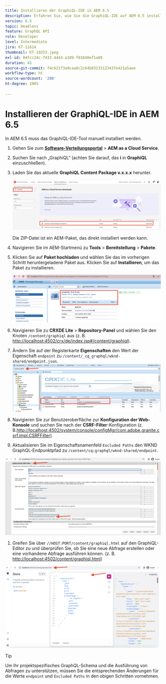```yaml
---
title: Installieren der GraphiQL-IDE in AEM 6.5
description: Erfahren Sie, wie Sie die GraphiQL-IDE auf AEM 6.5 installieren und konfigurieren.
version: 6.5
topic: Headless
feature: GraphQL API
role: Developer
level: Intermediate
jira: KT-11614
thumbnail: KT-10253.jpeg
exl-id: 04fcc24c-7433-4443-a109-f01840ef1a89
duration: 41
source-git-commit: f4c621f3a9caa8c2c64b8323312343fe421a5aee
workflow-type: ht
source-wordcount: '208'
ht-degree: 100%

---
```


# Installieren der GraphiQL-IDE in AEM 6.5

In AEM 6.5 muss das GraphiQL-IDE-Tool manuell installiert werden.

1. Gehen Sie zum **[Software-Verteilungsportal](https://experience.adobe.com/#/downloads/content/software-distribution/de/aemcloud.html)** > **AEM as a Cloud Service**.
1. Suchen Sie nach „GraphiQL“ (achten Sie darauf, das **i** in **GraphiQL** einzuschließen).
1. Laden Sie das aktuelle **GraphiQL Content Package v.x.x.x** herunter.

   ![Herunterladen des GraphiQL-Pakets](assets/graphiql/software-distribution.png)

   Die ZIP-Datei ist ein AEM-Paket, das direkt installiert werden kann.

1. Navigieren Sie im AEM-Startmenü zu **Tools** > **Bereitstellung** > **Pakete**.
1. Klicken Sie auf **Paket hochladen** und wählen Sie das im vorherigen Schritt heruntergeladene Paket aus. Klicken Sie auf **Installieren**, um das Paket zu installieren.

   ![Installieren des GraphiQL-Pakets](assets/graphiql/install-graphiql-package.png)

1. Navigieren Sie zu **CRXDE Lite** > **Repository-Panel** und wählen Sie den Knoten `/content/graphiql` aus (z. B. <http://localhost:4502/crx/de/index.jsp#/content/graphiql>).
1. Ändern Sie auf der Registerkarte **Eigenschaften** den Wert der Eigenschaft `endpoint` zu `/content/_cq_graphql/wknd-shared/endpoint.json`.
   ![Ändern des Endpunkt-Eigenschaftswerts](assets/graphiql/endpoint-prop-value-change.png)

1. Navigieren Sie zur Benutzeroberfläche zur **Konfiguration der Web-Konsole** und suchen Sie nach der **CSRF-Filter**-Konfiguration (z. B.<http://localhost:4502/system/console/configMgr/com.adobe.granite.csrf.impl.CSRFFilter)>
1. Aktualisieren Sie im Eigenschaftsnamenfeld `Excluded Paths` den WKND GraphQL-Endpunktpfad zu `/content/cq:graphql/wknd-shared/endpoint`.

![Ändern des Eigenschaftenwerts für ausgeschlossene Pfade](assets/graphiql/exclude-paths-value-change.png)

1. Greifen Sie über `//HOST:PORT/content/graphiql.html` auf den GraphiQL-Editor zu und überprüfen Sie, ob Sie eine neue Abfrage erstellen oder eine vorhandene Abfrage ausführen können. (z. B. <http://localhost:4502/content/graphiql.html>)

![GraphiQL-Editor](assets/graphiql/graphiql-editor.png)

>[!TIP]
>
>Um Ihr projektspezifisches GraphQL-Schema und die Ausführung von Abfragen zu unterstützen, müssen Sie die entsprechenden Änderungen für die Werte `endpoint` und `Excluded Paths` in den obigen Schritten vornehmen.
